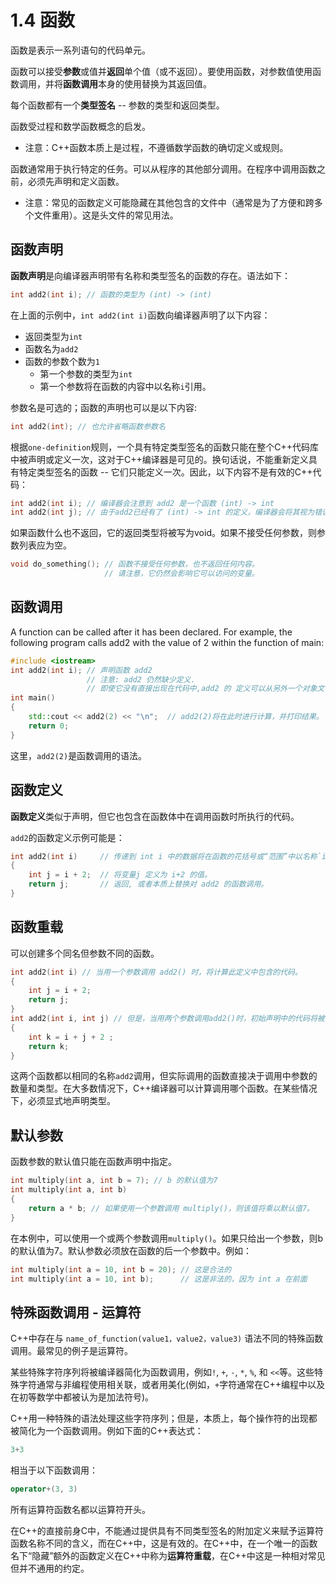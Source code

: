 # 1.4 函数

函数是表示一系列语句的代码单元。

函数可以接受**参数**或值并**返回**单个值（或不返回）。要使用函数，对参数值使用函数调用，并将**函数调用**本身的使用替换为其返回值。

每个函数都有一个**类型签名** -- 参数的类型和返回类型。

函数受过程和数学函数概念的启发。

- 注意：C++函数本质上是过程，不遵循数学函数的确切定义或规则。

函数通常用于执行特定的任务。可以从程序的其他部分调用。在程序中调用函数之前，必须先声明和定义函数。
- 注意：常见的函数定义可能隐藏在其他包含的文件中（通常是为了方便和跨多个文件重用）。这是头文件的常见用法。

## 函数声明
**函数声明**是向编译器声明带有名称和类型签名的函数的存在。语法如下：
```cpp
int add2(int i); // 函数的类型为 (int) -> (int)
```
在上面的示例中，`int add2(int i)`函数向编译器声明了以下内容：
- 返回类型为`int`
- 函数名为`add2`
- 函数的参数个数为`1`
    - 第一个参数的类型为`int`
    - 第一个参数将在函数的内容中以名称`i`引用。

参数名是可选的；函数的声明也可以是以下内容:
```cpp
int add2(int); // 也允许省略函数参数名
```

根据`one-definition`规则，一个具有特定类型签名的函数只能在整个C++代码库中被声明或定义一次，这对于C++编译器是可见的。换句话说，不能重新定义具有特定类型签名的函数 -- 它们只能定义一次。因此，以下内容不是有效的C++代码：
```cpp
int add2(int i); // 编译器会注意到 add2 是一个函数 (int) -> int
int add2(int j); // 由于add2已经有了 (int) -> int 的定义，编译器会将其视为错误。
```

如果函数什么也不返回，它的返回类型将被写为void。如果不接受任何参数，则参数列表应为空。
```cpp
void do_something(); // 函数不接受任何参数，也不返回任何内容。
                     // 请注意，它仍然会影响它可以访问的变量。
```

## 函数调用
A function can be called after it has been declared. For example, the following program calls add2 with the value of 2 within the function of main:
```cpp
#include <iostream>
int add2(int i); // 声明函数 add2
                 // 注意: add2 仍然缺少定义.
                 // 即使它没有直接出现在代码中,add2 的 定义可以从另外一个对象文件链接进来。
int main()
{
    std::cout << add2(2) << "\n";  // add2(2)将在此时进行计算，并打印结果。
    return 0; 
}
```
这里，`add2(2)`是函数调用的语法。

## 函数定义
**函数定义**类似于声明，但它也包含在函数体中在调用函数时所执行的代码。

`add2`的函数定义示例可能是：
```cpp
int add2(int i)     // 传递到 int i 中的数据将在函数的花括号或“范围”中以名称`i`引用。
{
    int j = i + 2;  // 将变量j 定义为 i+2 的值。
    return j;       // 返回, 或者本质上替换对 add2 的函数调用。
}
```

## 函数重载
可以创建多个同名但参数不同的函数。
```cpp
int add2(int i) // 当用一个参数调用 add2() 时，将计算此定义中包含的代码。
{
    int j = i + 2;
    return j;
}
int add2(int i, int j) // 但是，当用两个参数调用add2()时，初始声明中的代码将被重载，而将计算此声明中的代码。
{
    int k = i + j + 2 ; 
    return k;
}
```

这两个函数都以相同的名称`add2`调用，但实际调用的函数直接决于调用中参数的数量和类型。在大多数情况下，C++编译器可以计算调用哪个函数。在某些情况下，必须显式地声明类型。

## 默认参数
函数参数的默认值只能在函数声明中指定。

```cpp
int multiply(int a, int b = 7); // b 的默认值为7
int multiply(int a, int b)
{
    return a * b; // 如果使用一个参数调用 multiply()，则该值将乘以默认值7。
} 
```

在本例中，可以使用一个或两个参数调用`multiply()`。如果只给出一个参数，则b的默认值为7。默认参数必须放在函数的后一个参数中。例如：

```cpp
int multiply(int a = 10, int b = 20); // 这是合法的
int multiply(int a = 10, int b);      // 这是非法的，因为 int a 在前面
```

## 特殊函数调用 - 运算符
C++中存在与 `name_of_function(value1，value2，value3)` 语法不同的特殊函数调用。最常见的例子是运算符。

某些特殊字符序列将被编译器简化为函数调用，例如`!`, `+`, `-`, `*`, `%`, 和 `<<`等。这些特殊字符通常与非编程使用相关联，或者用美化(例如，`+`字符通常在C++编程中以及在初等数学中都被认为是加法符号)。

C++用一种特殊的语法处理这些字符序列；但是，本质上，每个操作符的出现都被简化为一个函数调用。例如下面的C++表达式：
```cpp
3+3
```

相当于以下函数调用：

```cpp
operator+(3, 3)
```

所有运算符函数名都以运算符开头。

在C++的直接前身C中，不能通过提供具有不同类型签名的附加定义来赋予运算符函数名称不同的含义，而在C++中，这是有效的。在C++中，在一个唯一的函数名下“隐藏”额外的函数定义在C++中称为**运算符重载**，在C++中这是一种相对常见但并不通用的约定。